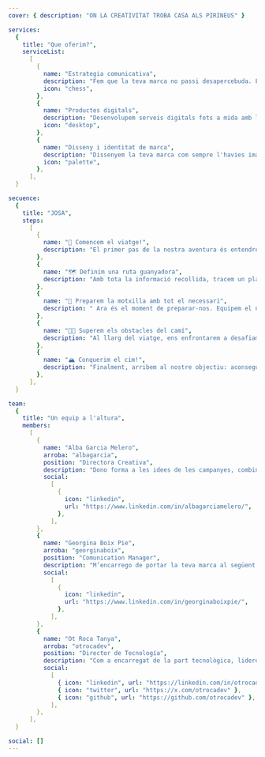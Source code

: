```yaml
---
cover: { description: "ON LA CREATIVITAT TROBA CASA ALS PIRINEUS" }

services:
  {
    title: "Que oferim?",
    serviceList:
      [
        {
          name: "Estrategia comunicativa",
          description: "Fem que la teva marca no passi desapercebuda. Fes-te veure!",
          icon: "chess",
        },
        {
          name: "Productes digitals",
          description: "Desenvolupem serveis digitals fets a mida amb les últimes innovacions del mercat.",
          icon: "desktop",
        },
        {
          name: "Disseny i identitat de marca",
          description: "Dissenyem la teva marca com sempre l'havies imaginat",
          icon: "palette",
        },
      ],
  }

secuence:
  {
    title: "JOSA",
    steps:
      [
        {
          name: "🚀 Comencem el viatge!",
          description: "El primer pas de la nostra aventura és entendre la teva visió i els teus objectius. Ens asseiem amb tu per conèixer en profunditat la teva marca, el teu públic i les teves necessitats. És aquí on marquem el punt de partida del nostre viatge.",
        },
        {
          name: "🗺️ Definim una ruta guanyadora",
          description: "Amb tota la informació recollida, tracem un pla estratègic detallat que ens guiarà cap a l'èxit. Definim objectius clars, establim metes i dissenyem una ruta personalitzada que ens permetrà assolir els teus objectius comunicatius.",
        },
        {
          name: "🎒 Preparem la motxilla amb tot el necessari",
          description: " Ara és el moment de preparar-nos. Equipem el nostre projecte amb totes les eines i recursos necessaris: des del contingut creatiu passant pel teu nou disseny fins a les eines digitals. Ens assegurem que cada element estigui perfectament alineat amb la teva estratègia i preparat per donar suport al nostre camí.",
        },
        {
          name: "🧗🏼 Superem els obstacles del camí",
          description: "Al llarg del viatge, ens enfrontarem a desafiaments i obstacles, però estem preparats per superar-los. Amb agilitat i flexibilitat, ajustem les nostres tàctiques i resolem problemes per mantenir-nos dins la via per arribar al cim. La nostra experiència ens permet abordar qualsevol situació amb confiança i creativitat.",
        },
        {
          name: "🏔️ Conquerim el cim!",
          description: "Finalment, arribem al nostre objectiu: aconseguir resultats impactants que ressonin amb el teu públic impulsant la teva marca. Celebrem els èxits aconseguits junts i analitzem els resultats per continuar millorant i conquerir nous reptes en el futur. El cim és només el començament de noves aventures junts.",
        },
      ],
  }

team:
  {
    title: "Un equip a l'altura",
    members:
      [
        {
          name: "Alba Garcia Melero",
          arroba: "albagarcia",
          position: "Directora Creativa",
          description: "Dono forma a les idees de les campanyes, combinant la visió artística i l’estratègia empresarial per crear els conceptes innovadors que s’adaptin a les teves necessitats. Especialitzada en el desenvolupament de dissenys atractius i narratives convincents. Amb passió i talent, transformo idees en realitats impactants, assegurant connexions emocionals entre la teva marca i el teu públic.",
          social:
            [
              {
                icon: "linkedin",
                url: "https://www.linkedin.com/in/albagarciamelero/",
              },
            ],
        },
        {
          name: "Georgina Boix Pie",
          arroba: "georginaboix",
          position: "Comunication Manager",
          description: "M’encarrego de portar la teva marca al següent nivell, combinant estratègia i creativitat per impulsar la teva presència en el mercat. Gestiono les xarxes socials, creant contingut atractiu i alineat amb el teu negoci. A més, us ajudem a configurar el vostre pla de comunicació assegurant que la vostra veu es faci sentir de manera efectiva i amb autenticitat.",
          social:
            [
              {
                icon: "linkedin",
                url: "https://www.linkedin.com/in/georginaboixpie/",
              },
            ],
        },
        {
          name: "Ot Roca Tanya",
          arroba: "otrocadev",
          position: "Director de Tecnología",
          description: "Com a encarregat de la part tecnològica, lidero la visió i l'estratègia digital de Josa. Gràcies a la experiencia adquirida en la meva trajectoria professional optimitzo els recursos tecnològics per garantir que oferim solucions innovadores i eficients que s'adapten a les teves necesitats",
          social:
            [
              { icon: "linkedin", url: "https://linkedin.com/in/otrocadev/" },
              { icon: "twitter", url: "https://x.com/otrocadev" },
              { icon: "github", url: "https://github.com/otrocadev" },
            ],
        },
      ],
  }

social: []
---
```

